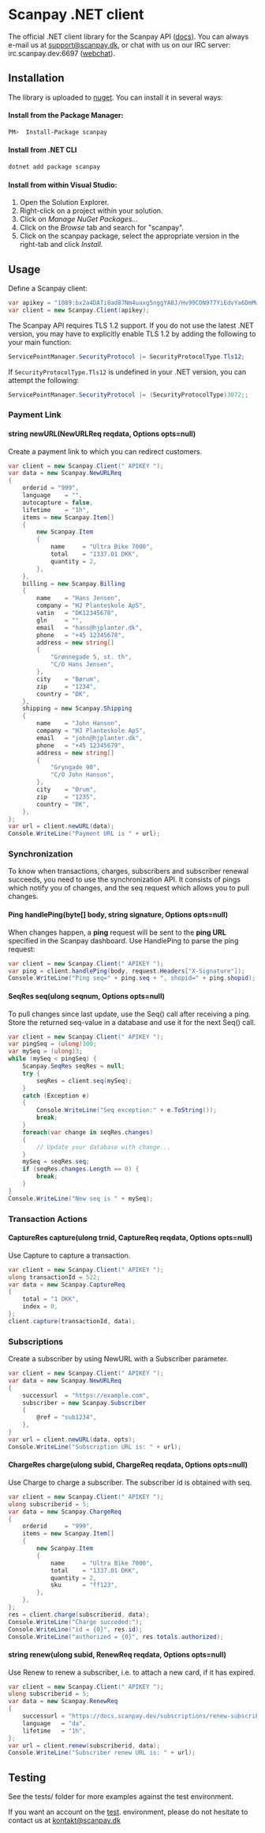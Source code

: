 # Scanpay .NET client

The official .NET client library for the Scanpay API ([docs](https://docs.scanpay.dev)). You can always e-mail us at [support@scanpay.dk](mailto:support@scanpay.dk), or chat with us on our IRC server: irc.scanpay.dev:6697 ([webchat](https://chat.scanpay.dev)).

## Installation
The library is uploaded to [nuget](https://www.nuget.org/packages/scanpay/). You can install it in several ways:

#### Install from the Package Manager:
```bash
PM>  Install-Package scanpay
```

#### Install from .NET CLI
```bash
dotnet add package scanpay
```

#### Install from within Visual Studio:

1. Open the Solution Explorer.
2. Right-click on a project within your solution.
3. Click on *Manage NuGet Packages...*
4. Click on the *Browse* tab and search for "scanpay".
5. Click on the scanpay package, select the appropriate version in the right-tab and click *Install*.

## Usage

Define a Scanpay client:
```csharp
var apikey = "1089:bx2a4DATi8ad87Nm4uaxg5nggYA8J/Hv99CON977YiEdvYa6DmMwdoRPoYWyBJSi";
var client = new Scanpay.Client(apikey);
```

The Scanpay API requires TLS 1.2 support. If you do not use the latest .NET version, you may have to explicitly enable TLS 1.2 by adding the following to your main function:

```csharp
ServicePointManager.SecurityProtocol |= SecurityProtocolType.Tls12;
```

If  `SecurityProtocolType.Tls12` is undefined in your .NET version, you can attempt the following:
```csharp
ServicePointManager.SecurityProtocol |= (SecurityProtocolType)3072;;
```

### Payment Link

#### string newURL(NewURLReq reqdata, Options opts=null)
Create a payment link to which you can redirect customers.
```csharp
var client = new Scanpay.Client(" APIKEY ");
var data = new Scanpay.NewURLReq
{
    orderid = "999",
    language    = "",
    autocapture = false,
    lifetime    = "1h",
    items = new Scanpay.Item[]
    {
        new Scanpay.Item
        {
            name     = "Ultra Bike 7000",
            total    = "1337.01 DKK",
            quantity = 2,
        },
    },
    billing = new Scanpay.Billing
    {
        name    = "Hans Jensen",
        company = "HJ Planteskole ApS",
        vatin   = "DK12345678",
        gln     = "",
        email   = "hans@hjplanter.dk",
        phone   = "+45 12345678",
        address = new string[]
        {
            "Grønnegade 5, st. th",
            "C/O Hans Jensen",
        },
        city    = "Børum",
        zip     = "1234",
        country = "DK",
    },
    shipping = new Scanpay.Shipping
    {
        name    = "John Hanson",
        company = "HJ Planteskole ApS",
        email   = "john@hjplanter.dk",
        phone   = "+45 12345679",
        address = new string[]
        {
            "Gryngade 90",
            "C/O John Hanson",
        },
        city    = "Ørum",
        zip     = "1235",
        country = "DK",
    },
};
var url = client.newURL(data);
Console.WriteLine("Payment URL is " + url);
```

### Synchronization
To know when transactions, charges, subscribers and subscriber renewal succeeds, you need to use the synchronization API. It consists of pings which notify you of changes, and the seq request which allows you to pull changes.

#### Ping handlePing(byte[] body, string signature, Options opts=null)
When changes happen, a **ping** request will be sent to the **ping URL** specified in the Scanpay dashboard.
Use HandlePing to parse the ping request:
```csharp
var client = new Scanpay.Client(" APIKEY ");
var ping = client.handlePing(body, request.Headers["X-Signature"]);
Console.WriteLine("Ping seq=" + ping.seq + ", shopid=" + ping.shopid);
```

#### SeqRes seq(ulong seqnum, Options opts=null)
To pull changes since last update, use the Seq() call after receiving a ping.
Store the returned seq-value in a database and use it for the next Seq() call.
```csharp
var client = new Scanpay.Client(" APIKEY ");
var pingSeq = (ulong)100;
var mySeq = (ulong)3;
while (mySeq < pingSeq) {
    Scanpay.SeqRes seqRes = null;
    try {
        seqRes = client.seq(mySeq);
    }
    catch (Exception e)
    {
        Console.WriteLine("Seq exception:" + e.ToString());
        break;
    }
    foreach(var change in seqRes.changes)
    {
        // Update your database with change...
    }
    mySeq = seqRes.seq;
    if (seqRes.changes.Length == 0) {
        break;
    }
}
Console.WriteLine("New seq is " + mySeq);
```

### Transaction Actions

#### CaptureRes capture(ulong trnid, CaptureReq reqdata, Options opts=null)
Use Capture to capture a transaction.
```csharp
var client = new Scanpay.Client(" APIKEY ");
ulong transactionId = 522;
var data = new Scanpay.CaptureReq
{
    total = "1 DKK",
    index = 0,
};
client.capture(transactionId, data);
```

### Subscriptions
Create a subscriber by using NewURL with a Subscriber parameter.
```csharp
var client = new Scanpay.Client(" APIKEY ");
var data = new Scanpay.NewURLReq
{
    successurl  = "https://example.com",
    subscriber = new Scanpay.Subscriber
    {
        @ref = "sub1234",
    },
}
var url = client.newURL(data, opts);
Console.WriteLine("Subscription URL is: " + url);
```
#### ChargeRes charge(ulong subid, ChargeReq reqdata, Options opts=null)
Use Charge to charge a subscriber. The subscriber id is obtained with seq.
```csharp
var client = new Scanpay.Client(" APIKEY ");
ulong subscriberid = 5;
var data = new Scanpay.ChargeReq
{
    orderid     = "999",
    items = new Scanpay.Item[]
    {
        new Scanpay.Item
        {
            name     = "Ultra Bike 7000",
            total    = "1337.01 DKK",
            quantity = 2,
            sku      = "ff123",
        },
    },
};
res = client.charge(subscriberid, data);
Console.WriteLine("Charge succeded:");
Console.WriteLine("id = {0}", res.id);
Console.WriteLine("authorized = {0}", res.totals.authorized);
```
#### string renew(ulong subid, RenewReq reqdata, Options opts=null)
Use Renew to renew a subscriber, i.e. to attach a new card, if it has expired.
```csharp
var client = new Scanpay.Client(" APIKEY ");
ulong subscriberid = 5;
var data = new Scanpay.RenewReq
{
    successurl = "https://docs.scanpay.dev/subscriptions/renew-subscriber",
    language   = "da",
    lifetime   = "1h",
};
var url = client.renew(subscriberid, data);
Console.WriteLine("Subscriber renew URL is: " + url);
```
## Testing
See the tests/ folder for more examples against the test environment.

If you want an account on the [test](tests/). environment, please do not hesitate to contact us at kontakt@scanpay.dk
